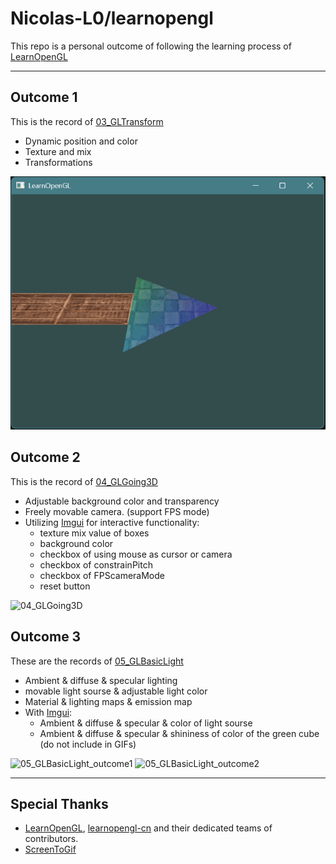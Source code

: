# Nicolas-L0/learnopengl

This repo is a personal outcome of following the learning process of [LearnOpenGL](learnopengl.com)

---

## Outcome 1
This is the record of [03_GLTransform](https://github.com/Nicolas-L0/learnopengl/tree/master/03_GLTransform)

- Dynamic position and color
- Texture and mix
- Transformations

![03_GLTransform](assets/image/03_GLTransform_outcome.gif)
## Outcome 2
This is the record of [04_GLGoing3D](https://github.com/Nicolas-L0/learnopengl/tree/master/04_GLGoing3D)

- Adjustable background color and transparency
- Freely movable camera. (support FPS mode)
- Utilizing [Imgui](https://github.com/ocornut/imgui) for interactive functionality:
	- texture mix value of boxes
	- background color
	- checkbox of using mouse as cursor or camera
	- checkbox of constrainPitch
	- checkbox of FPScameraMode
	- reset button

![04_GLGoing3D](assets/image/04_GLGoing3D_outcome.gif)

## Outcome 3
These are the records of [05_GLBasicLight](https://github.com/Nicolas-L0/learnopengl/tree/master/05_GLBasicLight)

- Ambient & diffuse & specular lighting
- movable light sourse & adjustable light color
- Material & lighting maps & emission map
- With [Imgui](https://github.com/ocornut/imgui):
	- Ambient & diffuse & specular & color of light sourse
	- Ambient & diffuse & specular & shininess of color of the green cube (do not include in GIFs)

![05_GLBasicLight_outcome1](assets/image/05_GLBasicLight_outcome1.gif)
![05_GLBasicLight_outcome2](assets/image/05_GLBasicLight_outcome2.gif)



---
## Special Thanks 
- [LearnOpenGL](learnopengl.com), [learnopengl-cn](learnopengl-cn.github.io) and their dedicated teams of contributors.
- [ScreenToGif](https://github.com/NickeManarin/ScreenToGif)
